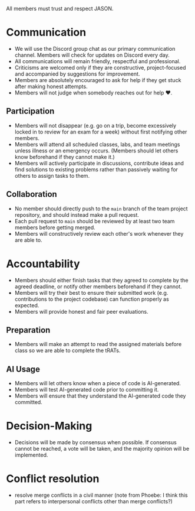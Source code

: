 All members must trust and respect JASON.

# Communication

 - We will use the Discord group chat as our primary communication channel. Members will check for updates on Discord every day.
 - All communications will remain friendly, respectful and professional.
 - Criticisms are welcomed only if they are constructive, project-focused and accompanied by suggestions for improvement.
 - Members are absolutely encouraged to ask for help if they get stuck after making honest attempts.
 - Members will not judge when somebody reaches out for help ❤️.

## Participation

 - Members will not disappear (e.g. go on a trip, become excessively locked in to review for an exam for a week) without first notifying other members.
 - Members will attend all scheduled classes, labs, and team meetings unless illness or an emergency occurs. (Members should let others know beforehand if they cannot make it.)
 - Members will actively participate in discussions, contribute ideas and find solutions to existing problems rather than passively waiting for others to assign tasks to them.

## Collaboration

 - No member should directly push to the `main` branch of the team project repository, and should instead make a pull request.
 - Each pull request to `main` should be reviewed by at least two team members before getting merged.
 - Members will constructively review each other's work whenever they are able to.

# Accountability

 - Members should either finish tasks that they agreed to complete by the agreed deadline, or notify other members beforehand if they cannot.
 - Members will try their best to ensure their submitted work (e.g. contributions to the project codebase) can function properly as expected.
 - Members will provide honest and fair peer evaluations.

## Preparation

 - Members will make an attempt to read the assigned materials before class so we are able to complete the tRATs.

## AI Usage

 - Members will let others know when a piece of code is AI-generated.
 - Members will test AI-generated code prior to committing it.
 - Members will ensure that they understand the AI-generated code they committed.

# Decision-Making

- Decisions will be made by consensus when possible. If consensus cannot be reached, a vote will be taken, and the majority opinion will be implemented.

# Conflict resolution

 - resolve merge conflicts in a civil manner (note from Phoebe: I think this part refers to interpersonal conflicts other than merge conflicts?)
